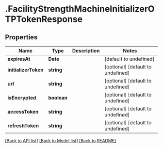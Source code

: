 # .FacilityStrengthMachineInitializerOTPTokenResponse

## Properties

Name | Type | Description | Notes
------------ | ------------- | ------------- | -------------
**expiresAt** | **Date** |  | [default to undefined]
**initializerToken** | **string** |  | [optional] [default to undefined]
**url** | **string** |  | [optional] [default to undefined]
**isEncrypted** | **boolean** |  | [optional] [default to undefined]
**accessToken** | **string** |  | [optional] [default to undefined]
**refreshToken** | **string** |  | [optional] [default to undefined]


[[Back to API list]](../README.md#documentation-for-api-endpoints) [[Back to Model list]](../README.md#documentation-for-models) [[Back to README]](../README.md)
